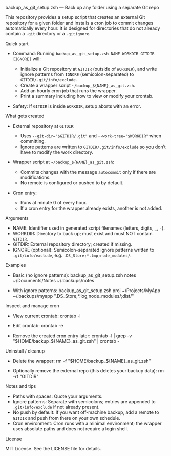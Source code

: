 backup_as_git_setup.zsh — Back up any folder using a separate Git repo

This repository provides a setup script that creates an external Git repository for a given folder and installs a cron job to commit changes automatically every hour. It is designed for directories that do not already contain a `.git` directory or a `.gitignore`.

Quick start

- Command:
  Running `backup_as_git_setup.zsh NAME WORKDIR GITDIR [IGNORE]` will:
  - Initialize a Git repository at `GITDIR` (outside of `WORKDIR`), and write ignore patterns from `IGNORE` (semicolon-separated) to `GITDIR/.git/info/exclude`.
  - Create a wrapper script `~/backup_${NAME}_as_git.zsh`.
  - Add an hourly cron job that runs the wrapper.
  - Print a summary including how to view or modify your crontab.

- Safety:
  If `GITDIR` is inside `WORKDIR`, setup aborts with an error.

What gets created

- External repository at `GITDIR`:
  - Uses `--git-dir="$GITDIR/.git"` and `--work-tree="$WORKDIR"` when committing.
  - Ignore patterns are written to `GITDIR/.git/info/exclude` so you don’t have to modify the work directory.

- Wrapper script at `~/backup_${NAME}_as_git.zsh`:
  - Commits changes with the message `autocommit` only if there are modifications.
  - No remote is configured or pushed to by default.

- Cron entry:
  - Runs at minute 0 of every hour.
  - If a cron entry for the wrapper already exists, another is not added.

Arguments

- NAME: Identifier used in generated script filenames (letters, digits, `_`, `-`).
- WORKDIR: Directory to back up; must exist and must NOT contain `GITDIR`.
- GITDIR: External repository directory; created if missing.
- IGNORE (optional): Semicolon-separated ignore patterns written to `.git/info/exclude`, e.g. `.DS_Store;*.tmp;node_modules/`.

Examples

- Basic (no ignore patterns):
  backup_as_git_setup.zsh notes ~/Documents/Notes ~/.backups/notes

- With ignore patterns:
  backup_as_git_setup.zsh proj ~/Projects/MyApp ~/.backups/myapp ".DS_Store;*.log;node_modules/;dist/"

Inspect and manage cron

- View current crontab:
  crontab -l

- Edit crontab:
  crontab -e

- Remove the created cron entry later:
  crontab -l | grep -v "$HOME/backup_${NAME}_as_git.zsh" | crontab -

Uninstall / cleanup

- Delete the wrapper:
  rm -f "$HOME/backup_${NAME}_as_git.zsh"

- Optionally remove the external repo (this deletes your backup data):
  rm -rf "GITDIR"

Notes and tips

- Paths with spaces: Quote your arguments.
- Ignore patterns: Separate with semicolons; entries are appended to `.git/info/exclude` if not already present.
- No push by default: If you want off-machine backup, add a remote to `GITDIR` and push from there on your own schedule.
- Cron environment: Cron runs with a minimal environment; the wrapper uses absolute paths and does not require a login shell.

License

MIT License. See the LICENSE file for details.
